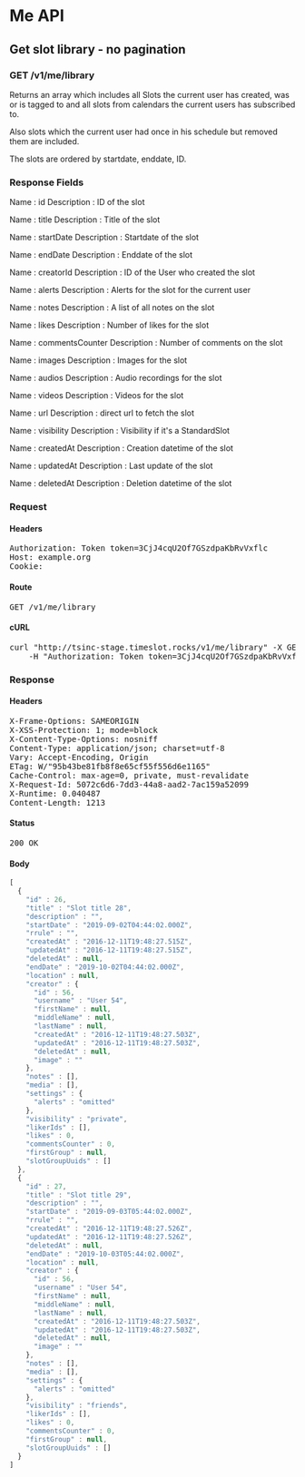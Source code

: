 # Me API

## Get slot library - no pagination

### GET /v1/me/library

Returns an array which includes all Slots the current user has created, was or is tagged to and all slots from calendars the current users has subscribed to.

Also slots which the current user had once in his schedule but removed them are included.

The slots are ordered by startdate, enddate, ID.

### Response Fields

Name : id
Description : ID of the slot

Name : title
Description : Title of the slot

Name : startDate
Description : Startdate of the slot

Name : endDate
Description : Enddate of the slot

Name : creatorId
Description : ID of the User who created the slot

Name : alerts
Description : Alerts for the slot for the current user

Name : notes
Description : A list of all notes on the slot

Name : likes
Description : Number of likes for the slot

Name : commentsCounter
Description : Number of comments on the slot

Name : images
Description : Images for the slot

Name : audios
Description : Audio recordings for the slot

Name : videos
Description : Videos for the slot

Name : url
Description : direct url to fetch the slot

Name : visibility
Description : Visibility if it&#39;s a StandardSlot

Name : createdAt
Description : Creation datetime of the slot

Name : updatedAt
Description : Last update of the slot

Name : deletedAt
Description : Deletion datetime of the slot

### Request

#### Headers

<pre>Authorization: Token token=3CjJ4cqU2Of7GSzdpaKbRvVxflc
Host: example.org
Cookie: </pre>

#### Route

<pre>GET /v1/me/library</pre>

#### cURL

<pre class="request">curl &quot;http://tsinc-stage.timeslot.rocks/v1/me/library&quot; -X GET \
	-H &quot;Authorization: Token token=3CjJ4cqU2Of7GSzdpaKbRvVxflc&quot;</pre>

### Response

#### Headers

<pre>X-Frame-Options: SAMEORIGIN
X-XSS-Protection: 1; mode=block
X-Content-Type-Options: nosniff
Content-Type: application/json; charset=utf-8
Vary: Accept-Encoding, Origin
ETag: W/&quot;95b43be81fb8f8e65cf55f556d6e1165&quot;
Cache-Control: max-age=0, private, must-revalidate
X-Request-Id: 5072c6d6-7dd3-44a8-aad2-7ac159a52099
X-Runtime: 0.040487
Content-Length: 1213</pre>

#### Status

<pre>200 OK</pre>

#### Body

```javascript
[
  {
    "id" : 26,
    "title" : "Slot title 28",
    "description" : "",
    "startDate" : "2019-09-02T04:44:02.000Z",
    "rrule" : "",
    "createdAt" : "2016-12-11T19:48:27.515Z",
    "updatedAt" : "2016-12-11T19:48:27.515Z",
    "deletedAt" : null,
    "endDate" : "2019-10-02T04:44:02.000Z",
    "location" : null,
    "creator" : {
      "id" : 56,
      "username" : "User 54",
      "firstName" : null,
      "middleName" : null,
      "lastName" : null,
      "createdAt" : "2016-12-11T19:48:27.503Z",
      "updatedAt" : "2016-12-11T19:48:27.503Z",
      "deletedAt" : null,
      "image" : ""
    },
    "notes" : [],
    "media" : [],
    "settings" : {
      "alerts" : "omitted"
    },
    "visibility" : "private",
    "likerIds" : [],
    "likes" : 0,
    "commentsCounter" : 0,
    "firstGroup" : null,
    "slotGroupUuids" : []
  },
  {
    "id" : 27,
    "title" : "Slot title 29",
    "description" : "",
    "startDate" : "2019-09-03T05:44:02.000Z",
    "rrule" : "",
    "createdAt" : "2016-12-11T19:48:27.526Z",
    "updatedAt" : "2016-12-11T19:48:27.526Z",
    "deletedAt" : null,
    "endDate" : "2019-10-03T05:44:02.000Z",
    "location" : null,
    "creator" : {
      "id" : 56,
      "username" : "User 54",
      "firstName" : null,
      "middleName" : null,
      "lastName" : null,
      "createdAt" : "2016-12-11T19:48:27.503Z",
      "updatedAt" : "2016-12-11T19:48:27.503Z",
      "deletedAt" : null,
      "image" : ""
    },
    "notes" : [],
    "media" : [],
    "settings" : {
      "alerts" : "omitted"
    },
    "visibility" : "friends",
    "likerIds" : [],
    "likes" : 0,
    "commentsCounter" : 0,
    "firstGroup" : null,
    "slotGroupUuids" : []
  }
]
```
